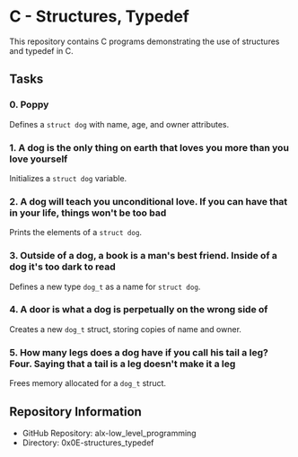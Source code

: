# C - Structures, Typedef

This repository contains C programs demonstrating the use of structures and typedef in C.

## Tasks

### 0. Poppy
Defines a `struct dog` with name, age, and owner attributes.

### 1. A dog is the only thing on earth that loves you more than you love yourself
Initializes a `struct dog` variable.

### 2. A dog will teach you unconditional love. If you can have that in your life, things won't be too bad
Prints the elements of a `struct dog`.

### 3. Outside of a dog, a book is a man's best friend. Inside of a dog it's too dark to read
Defines a new type `dog_t` as a name for `struct dog`.

### 4. A door is what a dog is perpetually on the wrong side of
Creates a new `dog_t` struct, storing copies of name and owner.

### 5. How many legs does a dog have if you call his tail a leg? Four. Saying that a tail is a leg doesn't make it a leg
Frees memory allocated for a `dog_t` struct.

## Repository Information

- GitHub Repository: alx-low_level_programming
- Directory: 0x0E-structures_typedef
